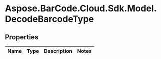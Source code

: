 # Aspose.BarCode.Cloud.Sdk.Model.DecodeBarcodeType

## Properties

Name | Type | Description | Notes
---- | ---- | ----------- | -----

